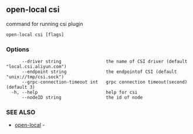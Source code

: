 ## open-local csi

command for running csi plugin

```
open-local csi [flags]
```

### Options

```
      --driver string                 the name of CSI driver (default "local.csi.aliyun.com")
      --endpoint string               the endpointof CSI (default "unix://tmp/csi.sock")
      --grpc-connection-timeout int   grpc connection timeout(second) (default 3)
  -h, --help                          help for csi
      --nodeID string                 the id of node
```

### SEE ALSO

* [open-local](open-local.md)	 - 

